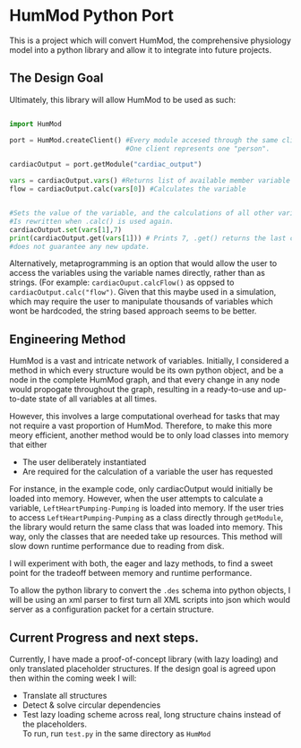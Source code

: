 # HumMod Python Port

This is a project which will convert HumMod, the comprehensive physiology model into a python library and allow it to integrate into future projects.

## The Design Goal

Ultimately, this library will allow HumMod to be used as such:

```python

import HumMod

port = HumMod.createClient() #Every module accesed through the same client is interdependent.
                             #One client represents one "person".

cardiacOutput = port.getModule("cardiac_output")

vars = cardiacOutput.vars() #Returns list of available member variable names.
flow = cardiacOutput.calc(vars[0]) #Calculates the variable 


#Sets the value of the variable, and the calculations of all other variables will use this value.
#Is rewritten when .calc() is used again.
cardiacOutput.set(vars[1],7)
print(cardiacOutput.get(vars[1])) # Prints 7, .get() returns the last calculated value and 
#does not guarantee any new update.
```


Alternatively, metaprogramming is an option that would allow the user to access the variables using the variable names directly, rather than as strings. (For example: ```cardiacOuput.calcFlow()``` as oppsed to ```cardiacOutput.calc("flow")```. Given that this maybe used in a simulation, which may require the user to manipulate thousands of variables which wont be hardcoded, the string based approach seems to be better.

## Engineering Method

HumMod is a vast and intricate network of variables. Initially, I considered a method in which every structure would be its own python object, and be a node in the complete HumMod graph, and that every change in any node would propogate throughout the graph, resulting in a ready-to-use and up-to-date state of all variables at all times. 

However, this involves a large computational overhead for tasks that may not require a vast proportion of HumMod. Therefore, to make this more meory efficient, another method would be to only load classes into memory that either
* The user deliberately instantiated
* Are required for the calculation of a variable the user has requested

For instance, in the example code, only cardiacOutput would initially be loaded into memory. However, when the user attempts to calculate a variable, ```LeftHeartPumping-Pumping``` is loaded into memory. If the user tries to access ```LeftHeartPumping-Pumping```  as a class directly through ```getModule```, the library would return the same class that was loaded into memory. This way, only the classes that are needed take up resources. This method will slow down runtime performance due to reading from disk.


I will experiment with both, the eager and lazy methods, to find a sweet point for the tradeoff between memory and runtime performance.

To allow the python library to convert the ```.des``` schema into python objects, I will be using an xml parser to first turn all XML scripts into json which would server as a configuration packet for a certain structure.

## Current Progress and next steps.
Currently, I have made a proof-of-concept library (with lazy loading) and only translated placeholder structures.
If the design goal is agreed upon then within the coming week I will:
* Translate all structures
* Detect & solve circular dependencies
* Test lazy loading scheme across real, long structure chains instead of the placeholders.  
To run, run ```test.py``` in the same directory as ```HumMod```


